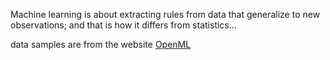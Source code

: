 Machine learning is about extracting rules from data that generalize to new observations; and that is how it differs from statistics...

data samples are from the website [OpenML](https://www.openml.org/search?type=data&sort=runs&id=1590&status=active)